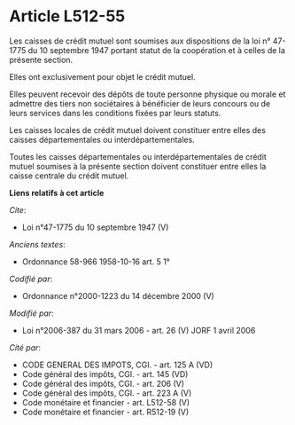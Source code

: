 # Article L512-55

Les caisses de crédit mutuel sont soumises aux dispositions de la loi n° 47-1775 du 10 septembre 1947 portant statut de la
coopération et à celles de la présente section.

Elles ont exclusivement pour objet le crédit mutuel.

Elles peuvent recevoir des dépôts de toute personne physique ou morale et admettre des tiers non sociétaires à bénéficier de
leurs concours ou de leurs services dans les conditions fixées par leurs statuts.

Les caisses locales de crédit mutuel doivent constituer entre elles des caisses départementales ou interdépartementales.

Toutes les caisses départementales ou interdépartementales de crédit mutuel soumises à la présente section doivent constituer
entre elles la caisse centrale du crédit mutuel.

**Liens relatifs à cet article**

_Cite_:

  - Loi n°47-1775 du 10 septembre 1947 (V)

_Anciens textes_:

  - Ordonnance 58-966 1958-10-16 art. 5 1°

_Codifié par_:

  - Ordonnance n°2000-1223 du 14 décembre 2000 (V)

_Modifié par_:

  - Loi n°2006-387 du 31 mars 2006 - art. 26 (V) JORF 1 avril 2006

_Cité par_:

  - CODE GENERAL DES IMPOTS, CGI. - art. 125 A (VD)
  - Code général des impôts, CGI. - art. 145 (VD)
  - Code général des impôts, CGI. - art. 206 (V)
  - Code général des impôts, CGI. - art. 223 A (V)
  - Code monétaire et financier - art. L512-58 (V)
  - Code monétaire et financier - art. R512-19 (V)
